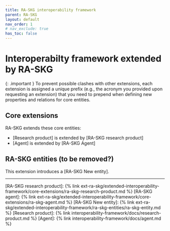 ```yaml
---
title: RA-SKG interoperability framework
parent: RA-SKG
layout: default
nav_order: 1
# nav_exclude: true
has_toc: false
---
```

# Interoperabilty framework extended by RA-SKG

{: .important }
To prevent possible clashes with other extensions, each extension is assigned a unique prefix (e.g., the acronym you provided upon requesting an extension) that you need to prepend when defining new properties and relations for core entities.

## Core extensions
RA-SKG extends these core entities:
- [Research product] is extended by [RA-SKG research product]
- [Agent] is extended by [RA-SKG Agent]



## RA-SKG entities (to be removed?)
This extension introduces a [RA-SKG New entity].


----
[RA-SKG research product]: {% link ext-ra-skg/extended-interoperability-framework/core-extensions/ra-skg-research-product.md %}
[RA-SKG agent]: {% link ext-ra-skg/extended-interoperability-framework/core-extensions/ra-skg-agent.md %}
[RA-SKG New entity]: {% link ext-ra-skg/extended-interoperability-framework/ra-skg-entities/ra-skg-entity.md %}
[Research product]: {% link interoperability-framework/docs/research-product.md %}
[Agent]: {% link interoperability-framework/docs/agent.md %}
